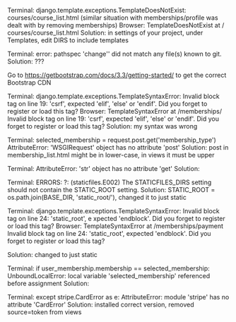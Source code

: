Terminal:      django.template.exceptions.TemplateDoesNotExist: courses/course_list.html
                (similar situation with memberships/profile was dealt with by removing memberships)
Browser:       TemplateDoesNotExist at /   courses/course_list.html
Solution:      in settings of your project, under Templates, edit DIRS to include templates


Terminal:      error: pathspec 'change'' did not match any file(s) known to git.
Solution:      ???


Go to https://getbootstrap.com/docs/3.3/getting-started/ to get the correct Bootstrap CDN  


Terminal:       django.template.exceptions.TemplateSyntaxError: Invalid block tag on line 19: 'csrf', expected
                'elif', 'else' or 'endif'. Did you forget to register or load this tag?
Browser:        TemplateSyntaxError at /memberships/
                Invalid block tag on line 19: 'csrf', expected 'elif', 'else' or 'endif'. Did you forget to register or load this tag?
Solution:       my syntax was wrong


Terminal:           selected_membership = request.post.get('membership_type')
                    AttributeError: 'WSGIRequest' object has no attribute 'post'
Solution:           post in membership_list.html might be in lower-case, in views it must be upper



Terminal:       AttributeError: 'str' object has no attribute 'get'
Solution:       


Terminal: 
                 ERRORS:
                 ?: (staticfiles.E002) The STATICFILES_DIRS setting should not contain the STATIC_ROOT setting.
Solution:          STATIC_ROOT = os.path.join(BASE_DIR, 'static_root/'), changed it to just static



Terminal:       django.template.exceptions.TemplateSyntaxError: Invalid block tag on line 24: 'static_root', e
                xpected 'endblock'. Did you forget to register or load this tag?
Browser:        TemplateSyntaxError at /memberships/payment
                Invalid block tag on line 24: 'static_root', expected 'endblock'. Did you forget to register or load this tag?
                
Solution:       changed  <!-- <script src="{% static_root 'js/stripeV3.js' %}"></script> --> to just static


Terminal:           if user_membership.membership == selected_membership:
                    UnboundLocalError: local variable 'selected_membership' referenced before assignment
Solution:       


Terminal:        except stripe.CardError as e:
                 AttributeError: module 'stripe' has no attribute 'CardError'
Solution:        installed correct version, removed source=token from views